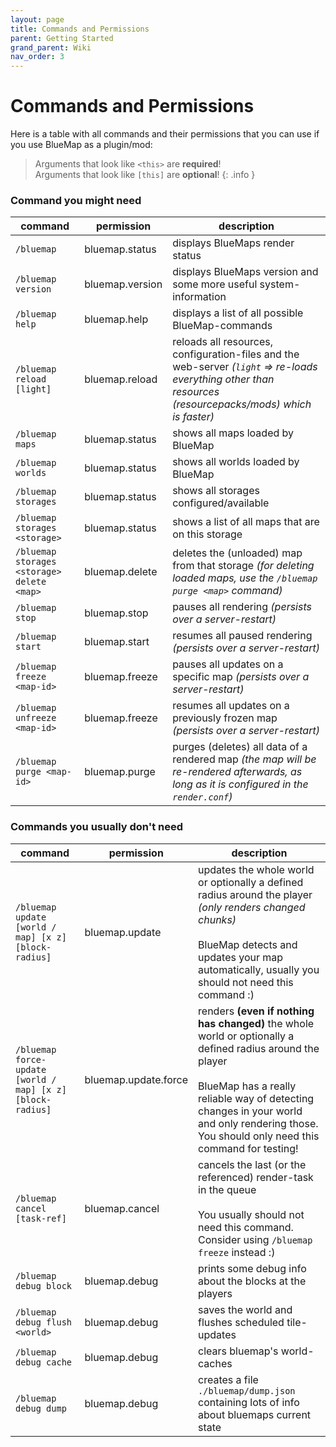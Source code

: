 ```yaml
---
layout: page
title: Commands and Permissions
parent: Getting Started
grand_parent: Wiki
nav_order: 3
---
```


# Commands and Permissions

Here is a table with all commands and their permissions that you can use if you use BlueMap as a plugin/mod:

> Arguments that look like `<this>` are **required**!<br>
> Arguments that look like `[this]` are **optional**!
{: .info }

### Command you might need

| command                                    | permission      | description                                                                                                                                                |
|--------------------------------------------|-----------------|------------------------------------------------------------------------------------------------------------------------------------------------------------|
| `/bluemap`                                 | bluemap.status  | displays BlueMaps render status                                                                                                                            |
| `/bluemap version`                         | bluemap.version | displays BlueMaps version and some more useful system-information                                                                                          |
| `/bluemap help`                            | bluemap.help    | displays a list of all possible BlueMap-commands                                                                                                           |
| `/bluemap reload [light]`                  | bluemap.reload  | reloads all resources, configuration-files and the web-server *(`light` => re-loads everything other than resources (resourcepacks/mods) which is faster)* |
| `/bluemap maps`                            | bluemap.status  | shows all maps loaded by BlueMap                                                                                                                           |
| `/bluemap worlds`                          | bluemap.status  | shows all worlds loaded by BlueMap                                                                                                                         |
| `/bluemap storages`                        | bluemap.status  | shows all storages configured/available                                                                                                                    |
| `/bluemap storages <storage>`              | bluemap.status  | shows a list of all maps that are on this storage                                                                                                          |
| `/bluemap storages <storage> delete <map>` | bluemap.delete  | deletes the (unloaded) map from that storage *(for deleting loaded maps, use the `/bluemap purge <map>` command)*                                          |
| `/bluemap stop`                            | bluemap.stop    | pauses all rendering *(persists over a server-restart)*                                                                                                    |
| `/bluemap start`                           | bluemap.start   | resumes all paused rendering *(persists over a server-restart)*                                                                                            |
| `/bluemap freeze <map-id>`                 | bluemap.freeze  | pauses all updates on a specific map *(persists over a server-restart)*                                                                                    |
| `/bluemap unfreeze <map-id>`               | bluemap.freeze  | resumes all updates on a previously frozen map *(persists over a server-restart)*                                                                          |
| `/bluemap purge <map-id>`                  | bluemap.purge   | purges (deletes) all data of a rendered map *(the map will be re-rendered afterwards, as long as it is configured in the `render.conf`)*                   |

### Commands you usually don't need

| command                                                    | permission           | description                                                                                                                                                                                                                                                     |
|------------------------------------------------------------|----------------------|-----------------------------------------------------------------------------------------------------------------------------------------------------------------------------------------------------------------------------------------------------------------|
| `/bluemap update [world / map] [x z] [block-radius]`       | bluemap.update       | updates the whole world or optionally a defined radius around the player *(only renders changed chunks)*<br><br>BlueMap detects and updates your map automatically, usually you should not need this command :)                                                 |
| `/bluemap force-update [world / map] [x z] [block-radius]` | bluemap.update.force | renders **(even if nothing has changed)** the whole world or optionally a defined radius around the player<br><br>BlueMap has a really reliable way of detecting changes in your world and only rendering those. You should only need this command for testing! |
| `/bluemap cancel [task-ref]`                               | bluemap.cancel       | cancels the last (or the referenced) render-task in the queue<br><br>You usually should not need this command. Consider using `/bluemap freeze` instead :)                                                                                                      |
| `/bluemap debug block`                                     | bluemap.debug        | prints some debug info about the blocks at the players                                                                                                                                                                                                          |
| `/bluemap debug flush <world>`                             | bluemap.debug        | saves the world and flushes scheduled tile-updates                                                                                                                                                                                                              |
| `/bluemap debug cache`                                     | bluemap.debug        | clears bluemap's world-caches                                                                                                                                                                                                                                   |
| `/bluemap debug dump`                                      | bluemap.debug        | creates a file `./bluemap/dump.json` containing lots of info about bluemaps current state                                                                                                                                                                       |
